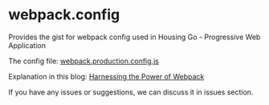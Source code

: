 # webpack.config
Provides the gist for webpack config used in Housing Go - Progressive Web Application

The config file: [webpack.production.config.js](webpack.production.config.js)

Explanation in this blog: [Harnessing the Power of Webpack](https://medium.com/engineering-housing/harnessing-the-power-of-webpack-2cd0e20ff1bf#.gm1pk83b6)

If you have any issues or suggestions, we can discuss it in issues section.
